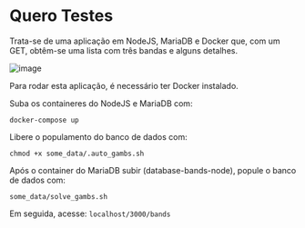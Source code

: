 # Quero Testes
Trata-se de uma aplicação em NodeJS, MariaDB e Docker que, com um GET, obtêm-se uma lista com três bandas e alguns detalhes.

![image](https://user-images.githubusercontent.com/33665633/116627831-3b13c400-a924-11eb-8b0d-793104372cf4.png)


Para rodar esta aplicação, é necessário ter Docker instalado.

Suba os containeres do NodeJS e MariaDB com:

`docker-compose up`


Libere o populamento do banco de dados com:

`chmod +x some_data/.auto_gambs.sh`


Após o container do MariaDB subir (database-bands-node), popule o banco de dados com:

`some_data/solve_gambs.sh`


Em seguida, acesse: `localhost/3000/bands`



